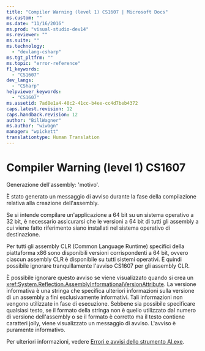 ```yaml
---
title: "Compiler Warning (level 1) CS1607 | Microsoft Docs"
ms.custom: ""
ms.date: "11/16/2016"
ms.prod: "visual-studio-dev14"
ms.reviewer: ""
ms.suite: ""
ms.technology: 
  - "devlang-csharp"
ms.tgt_pltfrm: ""
ms.topic: "error-reference"
f1_keywords: 
  - "CS1607"
dev_langs: 
  - "CSharp"
helpviewer_keywords: 
  - "CS1607"
ms.assetid: 7ad8e1a4-40c2-41cc-b4ee-cc4d7beb4372
caps.latest.revision: 12
caps.handback.revision: 12
author: "BillWagner"
ms.author: "wiwagn"
manager: "wpickett"
translationtype: Human Translation
---
```

# Compiler Warning (level 1) CS1607
Generazione dell'assembly: 'motivo'.  
  
 È stato generato un messaggio di avviso durante la fase della compilazione relativa alla creazione dell'assembly.  
  
 Se si intende compilare un'applicazione a 64 bit su un sistema operativo a 32 bit, è necessario assicurarsi che le versioni a 64 bit di tutti gli assembly a cui viene fatto riferimento siano installati nel sistema operativo di destinazione.  
  
 Per tutti gli assembly CLR \(Common Language Runtime\) specifici della piattaforma x86 sono disponibili versioni corrispondenti a 64 bit, ovvero ciascun assembly CLR è disponibile su tutti sistemi operativi.  È quindi possibile ignorare tranquillamente l'avviso CS1607 per gli assembly CLR.  
  
 È possibile ignorare questo avviso se viene visualizzato quando si crea un <xref:System.Reflection.AssemblyInformationalVersionAttribute>.  La versione informativa è una stringa che specifica ulteriori informazioni sulla versione di un assembly a fini esclusivamente informativi. Tali informazioni non vengono utilizzate in fase di esecuzione.  Sebbene sia possibile specificare qualsiasi testo, se il formato della stringa non è quello utilizzato dal numero di versione dell'assembly o se il formato è corretto ma il testo contiene caratteri jolly, viene visualizzato un messaggio di avviso.  L'avviso è puramente informativo.  
  
 Per ulteriori informazioni, vedere [Errori e avvisi dello strumento Al.exe](http://msdn.microsoft.com/it-it/7f125d49-0a03-47a6-9ba9-d61a679a7d4b).